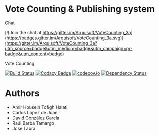 # Vote Counting & Publishing system

Chat

[![Join the chat at https://gitter.im/Arquisoft/VoteCounting_3a](https://badges.gitter.im/Arquisoft/VoteCounting_3a.svg)](https://gitter.im/Arquisoft/VoteCounting_3a?utm_source=badge&utm_medium=badge&utm_campaign=pr-badge&utm_content=badge)

Vote Counting

[![Build Status](https://travis-ci.org/Arquisoft/VoteCounting_3a.svg?branch=master)](https://travis-ci.org/Arquisoft/VoteCounting_3a)
[![Codacy Badge](https://api.codacy.com/project/badge/grade/4d1d3dd8394840158713a11a981ba4c3)](https://www.codacy.com/app/jelabra/VoteCounting_3a)
[![codecov.io](https://codecov.io/github/Arquisoft/VoteCounting_3a/coverage.svg?branch=master)](https://codecov.io/github/Arquisoft/VoteCounting_3a?branch=master)
[![Dependency Status](https://www.versioneye.com/user/projects/57155174fcd19a00415b1c2d/badge.svg?style=flat)](https://www.versioneye.com/user/projects/57155174fcd19a00415b1c2d)


# Authors
* Amir Housein Tofigh Halati
* Carlos Lopez de Juan
* David González García
* Raúl Barba Tamargo
* Jose Labra



